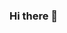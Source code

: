 ### Hi there 👋

<!--
**mervedespaillat/mervedespaillat** is a ✨ _special_ ✨ repository because its `README.md` (this file) appears on your GitHub profile.

Here are some ideas to get you started:

- 🔭 I’m currently working on a group project
- 🌱 I’m currently learning Express and Node.js
- 👯 I’m looking to collaborate on new projects
- 🤔 I’m looking for help with Pyhton
- 📫 How to reach me: 1mervedogan@gmail.com
- ⚡ Fun fact: I love bugs
-->
